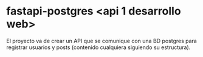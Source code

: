 # fastapi-postgres <api 1 desarrollo web>

El proyecto va de crear un API que se comunique con una BD postgres para registrar usuarios y posts (contenido cualquiera siguiendo su estructura).

